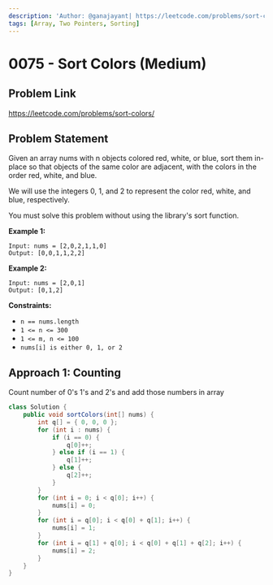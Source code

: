 ```yaml
---
description: 'Author: @ganajayant| https://leetcode.com/problems/sort-colors/'
tags: [Array, Two Pointers, Sorting]
---
```


# 0075 - Sort Colors (Medium) 

## Problem Link

https://leetcode.com/problems/sort-colors/

## Problem Statement

Given an array nums with n objects colored red, white, or blue, sort them in-place so that objects of the same color are adjacent, with the colors in the order red, white, and blue.

We will use the integers 0, 1, and 2 to represent the color red, white, and blue, respectively.

You must solve this problem without using the library's sort function.

**Example 1:**

```
Input: nums = [2,0,2,1,1,0]
Output: [0,0,1,1,2,2]
```

**Example 2:**

```
Input: nums = [2,0,1]
Output: [0,1,2]
```

**Constraints:**

- `n == nums.length`
- `1 <= n <= 300`
- `1 <= m, n <= 100`
- `nums[i] is either 0, 1, or 2`

## Approach 1: Counting
Count number of 0's 1's and 2's and add those numbers in array
<Tabs>
<TabItem value="java" label="Java">
<SolutionAuthor name="@ganajayant"/>

```java
class Solution {
    public void sortColors(int[] nums) {
        int q[] = { 0, 0, 0 };
        for (int i : nums) {
            if (i == 0) {
                q[0]++;
            } else if (i == 1) {
                q[1]++;
            } else {
                q[2]++;
            }
        }
        for (int i = 0; i < q[0]; i++) {
            nums[i] = 0;
        }
        for (int i = q[0]; i < q[0] + q[1]; i++) {
            nums[i] = 1;
        }
        for (int i = q[1] + q[0]; i < q[0] + q[1] + q[2]; i++) {
            nums[i] = 2;
        }
    }
}
```
</TabItem>
</Tabs>